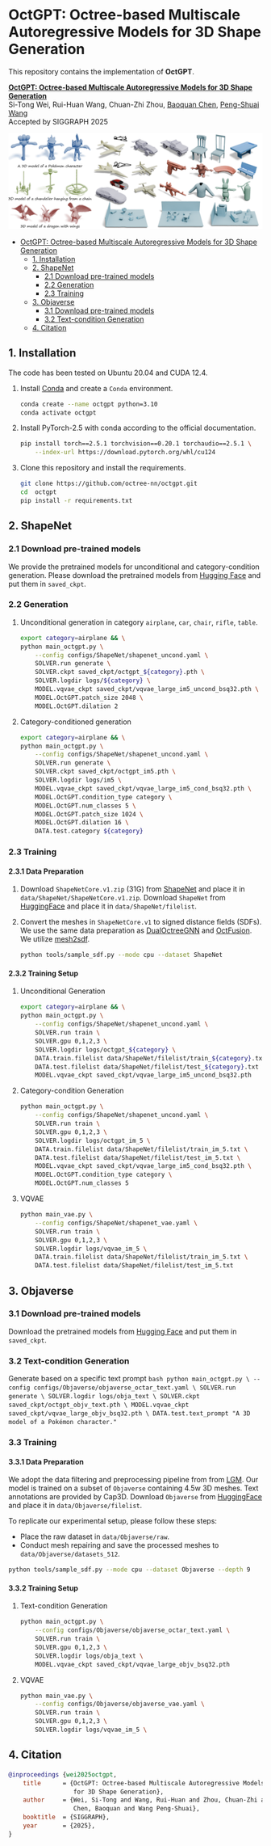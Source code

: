 # OctGPT: Octree-based Multiscale Autoregressive Models for 3D Shape Generation

This repository contains the implementation of **OctGPT**.


**[OctGPT: Octree-based Multiscale Autoregressive Models for 3D Shape Generation](https://arxiv.org/abs/2504.09975)**<br/>
Si-Tong Wei, Rui-Huan Wang, Chuan-Zhi Zhou, [Baoquan Chen](https://baoquanchen.info/), [Peng-Shuai Wang](https://wang-ps.github.io/)<br/>
Accepted by SIGGRAPH 2025

![teaser](assets/teaser.png)


- [OctGPT: Octree-based Multiscale Autoregressive Models for 3D Shape Generation](#octgpt-octree-based-multiscale-autoregressive-models-for-3d-shape-generation)
  - [1. Installation](#1-installation)
  - [2. ShapeNet](#2-shapenet)
    - [2.1 Download pre-trained models](#21-download-pre-trained-models)
    - [2.2 Generation](#22-generation)
    - [2.3 Training](#23-training)
  - [3. Objaverse](#3-objaverse)
    - [3.1 Download pre-trained models](#31-download-pre-trained-models)
    - [3.2 Text-condition Generation](#32-text-condition-generation)
  - [4. Citation](#4-citation)


## 1. Installation

The code has been tested on Ubuntu 20.04 and CUDA 12.4.


1. Install [Conda](https://www.anaconda.com/) and create a `Conda` environment.

    ```bash
    conda create --name octgpt python=3.10
    conda activate octgpt
    ```

2. Install PyTorch-2.5 with conda according to the official documentation.

    ```bash
    pip install torch==2.5.1 torchvision==0.20.1 torchaudio==2.5.1 \
        --index-url https://download.pytorch.org/whl/cu124
    ```

3. Clone this repository and install the requirements.

    ```bash
    git clone https://github.com/octree-nn/octgpt.git
    cd  octgpt
    pip install -r requirements.txt
    ```

## 2. ShapeNet

### 2.1 Download pre-trained models
We provide the pretrained models for unconditional and category-condition generation. Please download the pretrained models from [Hugging Face](https://huggingface.co/wst2001/OctGPT) and put them in `saved_ckpt`.

### 2.2 Generation
1. Unconditional generation in category `airplane`, `car`, `chair`, `rifle`, `table`.
    ```bash
    export category=airplane && \
    python main_octgpt.py \
        --config configs/ShapeNet/shapenet_uncond.yaml \
        SOLVER.run generate \
        SOLVER.ckpt saved_ckpt/octgpt_${category}.pth \
        SOLVER.logdir logs/${category} \
        MODEL.vqvae_ckpt saved_ckpt/vqvae_large_im5_uncond_bsq32.pth \
        MODEL.OctGPT.patch_size 2048 \
        MODEL.OctGPT.dilation 2
    ```

2. Category-conditioned generation
    ```bash
    export category=airplane && \
    python main_octgpt.py \
        --config configs/ShapeNet/shapenet_uncond.yaml \
        SOLVER.run generate \
        SOLVER.ckpt saved_ckpt/octgpt_im5.pth \
        SOLVER.logdir logs/im5 \
        MODEL.vqvae_ckpt saved_ckpt/vqvae_large_im5_cond_bsq32.pth \
        MODEL.OctGPT.condition_type category \
        MODEL.OctGPT.num_classes 5 \
        MODEL.OctGPT.patch_size 1024 \
        MODEL.OctGPT.dilation 16 \
        DATA.test.category ${category}
    ```

### 2.3 Training
#### 2.3.1 Data Preparation

1. Download `ShapeNetCore.v1.zip` (31G) from [ShapeNet](https://shapenet.org/) and place it in `data/ShapeNet/ShapeNetCore.v1.zip`. Download `ShapeNet` from [HuggingFace](https://huggingface.co/wst2001/OctGPT) and place it in `data/ShapeNet/filelist`.

2. Convert the meshes in `ShapeNetCore.v1` to signed distance fields (SDFs).
We use the same data preparation as [DualOctreeGNN](https://github.com/microsoft/DualOctreeGNN.git) and [OctFusion](https://github.com/octree-nn/octfusion). We utilize [mesh2sdf](https://github.com/wang-ps/mesh2sdf).
    ```bash
    python tools/sample_sdf.py --mode cpu --dataset ShapeNet
    ```
 <!-- and [cumesh2sdf](https://github.com/eliphatfs/cumesh2sdf). Note that cumesh2sdf is much faster but has some errors when the sampling points are far from surface. -->

#### 2.3.2 Training Setup

1. Unconditional Generation
    ```bash
    export category=airplane && \
    python main_octgpt.py \
        --config configs/ShapeNet/shapenet_uncond.yaml \
        SOLVER.run train \
        SOLVER.gpu 0,1,2,3 \
        SOLVER.logdir logs/octgpt_${category} \
        DATA.train.filelist data/ShapeNet/filelist/train_${category}.txt \
        DATA.test.filelist data/ShapeNet/filelist/test_${category}.txt \
        MODEL.vqvae_ckpt saved_ckpt/vqvae_large_im5_uncond_bsq32.pth
    ```

2. Category-condition Generation
    ```bash
    python main_octgpt.py \
        --config configs/ShapeNet/shapenet_uncond.yaml \
        SOLVER.run train \
        SOLVER.gpu 0,1,2,3 \
        SOLVER.logdir logs/octgpt_im_5 \
        DATA.train.filelist data/ShapeNet/filelist/train_im_5.txt \
        DATA.test.filelist data/ShapeNet/filelist/test_im_5.txt \
        MODEL.vqvae_ckpt saved_ckpt/vqvae_large_im5_cond_bsq32.pth \
        MODEL.OctGPT.condition_type category \
        MODEL.OctGPT.num_classes 5
    ```

3. VQVAE
    ```bash
    python main_vae.py \
        --config configs/ShapeNet/shapenet_vae.yaml \
        SOLVER.run train \
        SOLVER.gpu 0,1,2,3 \
        SOLVER.logdir logs/vqvae_im_5 \
        DATA.train.filelist data/ShapeNet/filelist/train_im_5.txt \
        DATA.test.filelist data/ShapeNet/filelist/test_im_5.txt
    ```

## 3. Objaverse
### 3.1 Download pre-trained models
Download the pretrained models from [Hugging Face](https://huggingface.co/wst2001/OctGPT) and put them in `saved_ckpt`.

### 3.2 Text-condition Generation
Generate based on a specific text prompt
    ```bash
    python main_octgpt.py \
        --config configs/Objaverse/objaverse_octar_text.yaml \
        SOLVER.run generate \
        SOLVER.logdir logs/obja_text \
        SOLVER.ckpt saved_ckpt/octgpt_objv_text.pth \
        MODEL.vqvae_ckpt saved_ckpt/vqvae_large_objv_bsq32.pth \
        DATA.test.text_prompt "A 3D model of a Pokémon character."
    ```

### 3.3 Training
#### 3.3.1 Data Preparation
We adopt the data filtering and preprocessing pipeline from from [LGM](https://github.com/ashawkey/objaverse_filter). Our model is trained on a subset of `Objaverse` containing 4.5w 3D meshes. Text annotations are provided by Cap3D. Download `Objaverse` from [HuggingFace](https://huggingface.co/wst2001/OctGPT) and place it in `data/Objaverse/filelist`.

To replicate our experimental setup, please follow these steps:
- Place the raw dataset in `data/Objaverse/raw`.
- Conduct mesh repairing and save the processed meshes to `data/Objaverse/datasets_512`.
```bash
python tools/sample_sdf.py --mode cpu --dataset Objaverse --depth 9
```
#### 3.3.2 Training Setup
1. Text-condition Generation
    ```bash
    python main_octgpt.py \
        --config configs/Objaverse/objaverse_octar_text.yaml \
        SOLVER.run train \
        SOLVER.gpu 0,1,2,3 \
        SOLVER.logdir logs/obja_text \
        MODEL.vqvae_ckpt saved_ckpt/vqvae_large_objv_bsq32.pth
    ```

2. VQVAE
    ```bash
    python main_vae.py \
        --config configs/Objaverse/objaverse_vae.yaml \
        SOLVER.run train \
        SOLVER.gpu 0,1,2,3 \
        SOLVER.logdir logs/vqvae_im_5 \
    ```
## 4. Citation
```bibtex
@inproceedings {wei2025octgpt,
    title      = {OctGPT: Octree-based Multiscale Autoregressive Models
                  for 3D Shape Generation},
    author     = {Wei, Si-Tong and Wang, Rui-Huan and Zhou, Chuan-Zhi and
                  Chen, Baoquan and Wang Peng-Shuai},
    booktitle  = {SIGGRAPH},
    year       = {2025},
}
```
